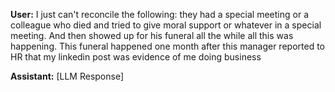 **User:**
I just can't reconcile the following: they had a special meeting or a colleague who died and tried to give moral support or whatever in a special meeting. And then showed up for his funeral all the while all this was happening. This funeral happened one month after this manager reported to HR that my linkedin post was evidence of me doing business

**Assistant:**
[LLM Response]

